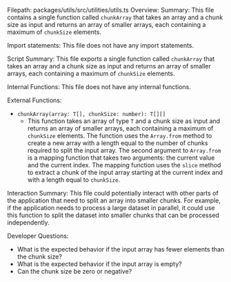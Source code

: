 Filepath: packages/utils/src/utilities/utils.ts
Overview: Summary:
This file contains a single function called `chunkArray` that takes an array and a chunk size as input and returns an array of smaller arrays, each containing a maximum of `chunkSize` elements.

Import statements:
This file does not have any import statements.

Script Summary:
This file exports a single function called `chunkArray` that takes an array and a chunk size as input and returns an array of smaller arrays, each containing a maximum of `chunkSize` elements.

Internal Functions:
This file does not have any internal functions.

External Functions:
- `chunkArray(array: T[], chunkSize: number): T[][]`
  - This function takes an array of type `T` and a chunk size as input and returns an array of smaller arrays, each containing a maximum of `chunkSize` elements. The function uses the `Array.from` method to create a new array with a length equal to the number of chunks required to split the input array. The second argument to `Array.from` is a mapping function that takes two arguments: the current value and the current index. The mapping function uses the `slice` method to extract a chunk of the input array starting at the current index and with a length equal to `chunkSize`.

Interaction Summary:
This file could potentially interact with other parts of the application that need to split an array into smaller chunks. For example, if the application needs to process a large dataset in parallel, it could use this function to split the dataset into smaller chunks that can be processed independently.

Developer Questions:
- What is the expected behavior if the input array has fewer elements than the chunk size?
- What is the expected behavior if the input array is empty?
- Can the chunk size be zero or negative?


